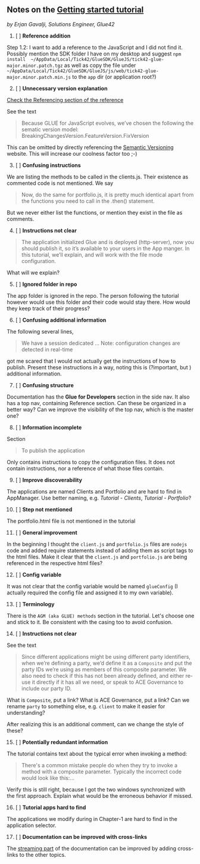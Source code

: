 Notes on the [Getting started tutorial](https://docs.glue42.com/g4e/tutorial/index.html)
----
*by Erjan Gavalji, Solutions Engineer, Glue42*

1. [ ] **Reference addition**

Step 1.2: I want to add a reference to the JavaScript and I did not find it.
Possibly mention the SDK folder I have on my desktop and suggest
`npm install  ~/AppData/Local/Tick42/GlueSDK/GlueJS/tick42-glue-major.minor.patch.tgz`
as well as copy the file under
 `~/AppData/Local/Tick42/GlueSDK/GlueJS/js/web/tick42-glue-major.minor.patch.min.js` to the `app` dir (or application root?)

2. [ ] **Unnecessary version explanation**

[Check the Referencing section of the reference](https://docs.glue42.com/g4e/reference/glue/latest/glue/index.html)

See the text 
> Because GLUE for JavaScript evolves, we’ve chosen the following the sematic version model: BreakingChangesVersion.FeatureVersion.FixVersion

This can be omitted by directly referencing the [Semantic Versioning](https://semver.org/) website. This will increase our coolness factor too ;-)

3. [ ] **Confusing instructions**

We are listing the methods to be called in the clients.js. Their existence as commented code is not mentioned. We say
>Now, do the same for portfolio.js, it is pretty much identical apart from the functions you need to call in the .then() statement.

But we never either list the functions, or mention they exist in the file as comments.

4. [ ] **Instructions not clear**

>The application initialized Glue and is deployed (http-server), now you should publish it, so it’s available to your users in the App manger. In this tutorial, we’ll explain, and will work with the file mode configuration.

What will we explain?

5. [ ] **Ignored folder in repo**

The app folder is ignored in the repo. The person following the tutorial however would use this folder and their code would stay there. How would they keep track of their progress?

6. [ ] **Confusing additional information**

The following several lines,
> We have a session dedicated
> ...
> Note: configuration changes are detected in real-time

got me scared that I would not actually get the instructions of how to publish. Present these instructions in a way, noting this is (?important, but ) additional information.

7. [ ] **Confusing structure**

Documentation has the **Glue for Developers** section in the side nav. It also has a top nav, containing Reference section. Can these be organized in a better way? Can we improve the visibility of the top nav, which is the master one?

8. [ ] **Information incomplete**

Section
> To publish the application

Only contains instructions to copy the configuration files. It does not contain instructions, nor a reference of what those files contain.

9. [ ] **Improve discoverability**

The applications are named Clients and Portfolio and are hard to find in AppManager. Use better naming, e.g. *Tutorial - Clients*, *Tutorial - Portfolio*?

10. [ ] **Step not mentioned**

The portfolio.html file is not mentioned in the tutorial

11. [ ] **General improvement**

In the beginning I thought the `client.js` and `portfolio.js` files are `nodejs` code and added require statements instead of adding them as script tags to the html files.
Make it clear that the `client.js` and `portfolio.js` are being referenced in the respective html files?

12. [ ] **Config variable**

It was not clear that the config variable would be named `glueConfig` (I actually required the config file and assigned it to my own variable).

13. [ ] **Terminology**

There is the `AGM (aka GLUE) methods` section in the tutorial. Let's choose one and stick to it. Be consistent with the casing too to avoid confusion.

14. [ ]  **Instructions not clear**

See the text
> Since different applications might be using different party identifiers,
> when we’re defining a party, we’d define it as a `Composite` and put the
> party IDs we’re using as members of this composite parameter. We also
> need to check if this has not been already defined, and either re-use
> it directly if it has all we need, or speak to ACE Governance to include our party ID.

What is `Composite`, put a link? What is ACE Governance, put a link?
Can we rename `party` to something else, e.g. `client` to make it easier for
understanding?

After realizing this is an additional comment, can we change the style of these?

15. [ ] **Potentially redundant information**

The tutorial contains text about the typical error when invoking a method:
> There's a common mistake people do when they try to invoke a method with a composite parameter.
> Typically the incorrect code would look like this:...

Verify this is still right, because I got the two windows synchronized with the first approach.
Explain what would be the erroneous behavior if missed.

16. [ ] **Tutorial apps hard to find**

The applications we modify during in Chapter-1 are hard to find in the
application selector.

17. [ ] **Documentation can be improved with cross-links**

The [streaming part](https://docs.glue42.com/g4e/agm/index.html#interop-streaming)
of the documentation can be improved by adding cross-links to the other topics.


